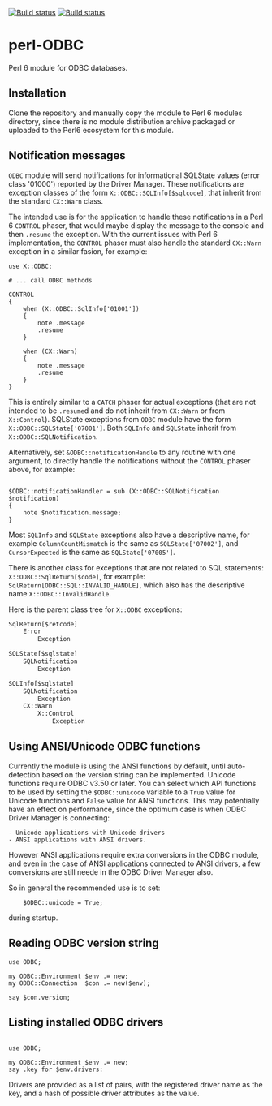 [![Build status](https://ci.appveyor.com/api/projects/status/n558pyl787ymf3bd/branch/master?svg=true)](https://ci.appveyor.com/project/terminatorul/perl-odbc/branch/master)
[![Build status](https://travis-ci.org/terminatorul/perl-ODBC.svg?branch=master)](https://travis-ci.org/terminatorul/perl-ODBC)

# perl-ODBC
Perl 6 module for ODBC databases.

## Installation
Clone the repository and manually copy the module to Perl 6 modules directory, since there is no module distribution archive packaged or uploaded to the Perl6 ecosystem for this module.

## Notification messages
`ODBC` module will send notifications for informational SQLState values (error class '01000') reported by the Driver Manager. These notifications are exception classes of the form `X::ODBC::SQLInfo[$sqlcode]`, that inherit from the standard `CX::Warn` class.

The intended use is for the application to handle these notifications in a Perl 6 `CONTROL` phaser, that would maybe display the message to the console and then `.resume` the exception. With the current issues with Perl 6 implementation, the `CONTROL` phaser must also handle the standard `CX::Warn` exception in a similar fasion, for example:

```perl6
use X::ODBC;

# ... call ODBC methods

CONTROL
{
    when (X::ODBC::SqlInfo['01001'])
    {
        note .message
        .resume
    }

    when (CX::Warn)
    {
        note .message
        .resume
    }
}
```

This is entirely similar to a `CATCH` phaser for actual exceptions (that are not intended to be `.resume`d and do not inherit from `CX::Warn` or from `X::Control`). SQLState exceptions from `ODBC` module have the form `X::ODBC::SQLState['07001']`. Both `SQLInfo` and `SQLState` inherit from `X::ODBC::SQLNotification`.

Alternatively, set `&ODBC::notificationHandle` to any routine with one argument, to directly handle the notifications without the `CONTROL` phaser above, for example:
```perl6

$ODBC::notificationHandler = sub (X::ODBC::SQLNotification $notification)
{
    note $notification.message;
}
```

Most `SQLInfo` and `SQLState` exceptions also have a descriptive name, for example `ColumnCountMismatch` is the same as `SQLState['07002']`, and `CursorExpected` is the same as `SQLState['07005']`.

There is another class for exceptions that are not related to SQL statements: `X::ODBC::SqlReturn[$code]`, for example: `SqlReturn[ODBC::SQL::INVALID_HANDLE]`, which also has the descriptive name `X::ODBC::InvalidHandle`.

Here is the parent class tree for `X::ODBC` exceptions:

```txt
SqlReturn[$retcode]
    Error
        Exception

SQLState[$sqlstate]
    SQLNotification
        Exception

SQLInfo[$sqlstate]
    SQLNotification
        Exception
    CX::Warn
        X::Control
            Exception
```

## Using ANSI/Unicode ODBC functions

Currently the module is using the ANSI functions by default, until auto-detection based on the version string can be implemented. Unicode functions require ODBC v3.50 or later. You can select which API functions to be used by setting the `$ODBC::unicode` variable to a `True` value for Unicode functions and `False` value for ANSI functions. This may potentially have an effect on performance, since the optimum case is when ODBC Driver Manager is connecting:

    - Unicode applications with Unicode drivers
    - ANSI applications with ANSI drivers.

However ANSI applications require extra conversions in the ODBC module, and even in the case of ANSI applications connected to ANSI drivers, a few conversions are still neede in the ODBC Driver Manager also.

So in general the recommended use is to set:
```perl6
    $ODBC::unicode = True;
```
during startup.

## Reading ODBC version string
```perl6
use ODBC;

my ODBC::Environment $env .= new;
my ODBC::Connection  $con .= new($env);

say $con.version;
```

##  Listing installed ODBC drivers

```perl6

use ODBC;

my ODBC::Environment $env .= new;
say .key for $env.drivers:
```
Drivers are provided as a list of pairs, with the registered driver name as the key, and a hash of possible driver attributes as the value.
